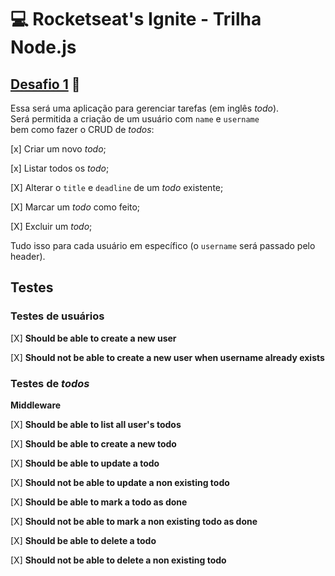# 💻 Rocketseat's Ignite - Trilha Node.js

## [Desafio 1](https://www.notion.so/Desafio-01-Conceitos-do-Node-js-59ccb235aecd43a6a06bf09a24e7ede8#12cccf7d02c24bd1a4be515a782ad00a) 🚀

Essa será uma aplicação para gerenciar tarefas (em inglês *todo*).  
Será permitida a criação de um usuário com `name` e `username` bem como fazer o CRUD de *todos*:

[x] Criar um novo *todo*;

[x] Listar todos os *todo*;

[X] Alterar o `title` e `deadline` de um *todo* existente;

[X] Marcar um *todo* como feito;

[X] Excluir um *todo*;


Tudo isso para cada usuário em específico (o `username` será passado pelo header).  

## Testes

### Testes de usuários

[X] **Should be able to create a new user**

[X] **Should not be able to create a new user when username already exists**

### Testes de *todos*

**Middleware**

[X] **Should be able to list all user's todos**

[X] **Should be able to create a new todo**

[X] **Should be able to update a todo**

[X] **Should not be able to update a non existing todo**

[X] **Should be able to mark a todo as done**

[X] **Should not be able to mark a non existing todo as done**

[X] **Should be able to delete a todo**

[X] **Should not be able to delete a non existing todo**